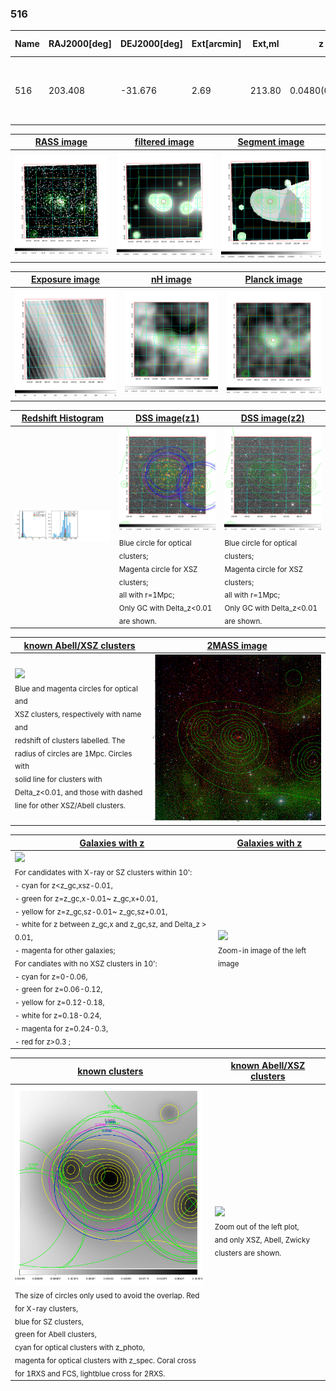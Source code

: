 <div STYLE="page-break-after: always;"></div>

### 516

|Name|RAJ2000[deg]|DEJ2000[deg] |Ext[arcmin]| Ext,ml | z | z_src| C|GC(XSZ,Delta_z<0.01)| GC(OPT,Delta_z<0.01)|GC| R_sig[arcmin] | R500[arcmin] | R500[Mpc]| CRsig[c/s] | CR500[c/s] |L500[1E44 erg/s]|F500[1E-12 erg/s/cm^2]| M500[1E14 Msun]|Tx[keV]|Cnt_sig|Beta|Rc[arcmin]|Comment|Alias|
|---|---|---|---|---|---|------|---|--------|---------|----------|---|---|---|---|---|---|---|---|---|---|---|---|---|---|
|516| 203.408| -31.676| 2.69| 213.80| 0.0480(0.005)| z1, z_xsz| B| MCXC, PSZ2, Tar, XB| A, N, W| A, MCXC, N, PSZ2, Tar, W, XB| 24.700| 17.567| 0.991| 1.364(0.108)| 1.302(0.103)| 1.319(0.054)| 24.277(0.991)| 2.90(0.06)| 4.19(0.05)| 354.2| 0.576(-0.021+0.023)| 3.180(-0.347+0.364)| -| k336|

|[RASS image](../image/516/516_img.pdf)|[filtered image](../image/516/516_fil.pdf)|[Segment image](../image/516/516_seg.pdf)|
|-------------------|--------------------|-------------------|
| <img src="../image/516/516_img.png" width="300">  | <img src="../image/516/516_fil.png" width="300">   | <img src="../image/516/516_seg.png" width="300">  |

|[Exposure image](../image/516/516_mex.pdf)| [nH image](../image/516/516_nh.pdf)| [Planck image](../image/516/516_p.pdf)|
|-------------------|--------------------|-------------------|
|<img src="../image/516/516_mex.png" width="300">   | <img src="../image/516/516_nh.png" width="300">    | <img src="../image/516/516_p.png" width="300"> |

|[Redshift Histogram](../image/516/516_zg.pdf) | [DSS image(z1)](../image/516/516_dss_z1.pdf)      |  [DSS image(z2)](../image/516/516_dss_z2.pdf)    |
|-------------------|--------------------|-------------------|
|<img src="../image/516/516_zg.png" width="300"> |<img src="../image/516/516_dss_z1.png" width="300"> <sub><br>Blue circle for optical clusters; <br>Magenta circle for XSZ clusters; <br>all with r=1Mpc; <br>Only GC with Delta_z<0.01 are shown. </sub>| <img src="../image/516/516_dss_z2.png" width="300"><sub><br>Blue circle for optical clusters; <br>Magenta circle for XSZ clusters; <br>all with r=1Mpc; <br>Only GC with Delta_z<0.01 are shown. </sub> |

|[known Abell/XSZ clusters](../image/516/516_m.pdf) | [2MASS image](../image/516/516_2mass.pdf)      |
|-------------------|-------------------|
|<img src=../image/516/516_m.png width="300"> <br><sub>Blue and magenta circles for optical and <br>XSZ clusters, respectively with name and <br>redshift of clusters labelled. The <br>radius of circles are 1Mpc. Circles with <br>solid line for clusters with <br>Delta_z<0.01, and those with dashed <br>line for other XSZ/Abell clusters.        </sub>|<img src="../image/516/516_2mass.png" width="300">  |

|[Galaxies with z](../image/516/516_opt_ned.pdf) |[Galaxies with z](../image/516/516_opt_ned_zoom.pdf) |
|-------------------|-------------------|
| <img src=../image/516/516_opt_ned.png width="300"> <br><sub> For candidates with X-ray or SZ clusters within 10': <br> - cyan for z<z_gc,xsz-0.01, <br> - green for z=z_gc,x-0.01~ z_gc,x+0.01, <br> - yellow for z=z_gc,sz-0.01~ z_gc,sz+0.01, <br> - white for z between z_gc,x and z_gc,sz, and Delta_z > 0.01, <br> - magenta for other galaxies; <br>For candiates with no XSZ clusters in 10': <br> - cyan for z=0-0.06, <br> - green for z=0.06-0.12, <br> - yellow for z=0.12-0.18, <br> - white for z=0.18-0.24, <br> - magenta for z=0.24-0.3, <br> - red for z>0.3 ;  </sub>|<img src=../image/516/516_opt_ned_zoom.png width="300">  <br><sub> Zoom-in image of the left image</sub>|

|[known clusters](../image/516/516_gc.pdf) |[known Abell/XSZ clusters](../image/516/516_gc_large.pdf) |
|-------------------|-------------------|
| <img src=../image/516/516_gc.png width="300"> <br><sub> The size of circles only used to avoid the overlap. Red for X-ray clusters, <br> blue for SZ clusters, <br> green for Abell clusters, <br> cyan for optical clusters with z_photo, <br> magenta for optical clusters with z_spec. Coral cross for 1RXS and FCS, lightblue cross for 2RXS. </sub>|<img src=../image/516/516_gc_large.png width="300"> <br><sub> Zoom out of the left plot, <br> and only XSZ, Abell, Zwicky clusters are shown. </sub> |



